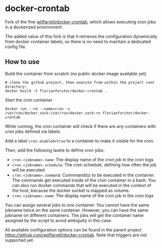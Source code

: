 # docker-crontab

Fork of the fine [willfarrell/docker-crontab](https://github.com/willfarrell/docker-crontab), which allows executing cron jobs in a dockerized environment.

The added value of this fork is that it retrieves the configuration dynamically from docker container labels, so there is no need to maintain a dedicated config file.

## How to use

Build the container from scratch (no public docker image available yet)

```
# clone the github project, then execute from within the project root directory:
docker build -t florianforster/docker-crontab .
```

Start the cron container

```
docker run --rm --name=cron -v /var/run/docker.sock:/var/run/docker.sock:ro florianforster/docker-crontab

```

While running, the cron container will check if there are any containers with cron jobs defined via labels.

Add a label `cron.enabled=true` to a container to make it visible for the cron.

Then, add the following lavels to define cron jobs:

- `cron.<jobname>.name`: The display name of the cron job in the cron logs
- `cron.<jobname>.schedule`: The cron schedule, defining how often the job will be executed
- `cron.<jobname>.command`: Comnmand(s) to be executed in the container. The commands get executed inside of the cron container in a bash.  You can also run docker commands that will be executed in the context of the host, because the docker socket is mapped as volume.
- `cron.<jobname>.name`: The display name of the cron job in the cron logs

You can assign several jobs to one container. You cannot have the same jobname twice on the same container. However, you can have the same jobname on different containers. The jobs will get the container name assigned by the script to avoid ambiguity in this case.

All available configuration options can be found in the parent project https://github.com/willfarrell/docker-crontab. Note that triggers are not supported yet.
